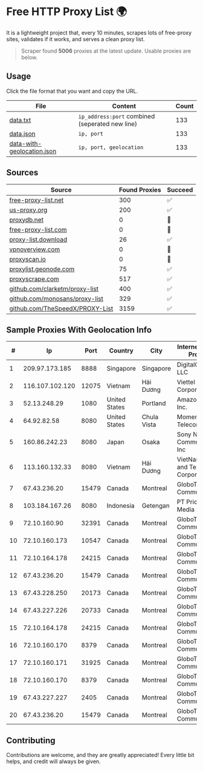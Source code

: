 
# Free HTTP Proxy List 🌍

It is a lightweight project that, every 10 minutes, scrapes lots of free-proxy sites, validates if it works, and serves a clean proxy list.


> Scraper found **5006** proxies at the latest update. Usable proxies are below.

## Usage

Click the file format that you want and copy the URL.


|File|Content|Count|
|----|-------|-----|
|[data.txt](https://raw.githubusercontent.com/themiralay/Proxy-List-World/master/data.txt)|`ip_address:port` combined (seperated new line)|133|
|[data.json](https://raw.githubusercontent.com/themiralay/Proxy-List-World/master/data.json)|`ip, port`|133|
|[data-with-geolocation.json](https://raw.githubusercontent.com/themiralay/Proxy-List-World/master/data-with-geolocation.json)|`ip, port, geolocation`|133|

## Sources

|Source|Found Proxies|Succeed|
|------|-------------|-------|
|[free-proxy-list.net](https://free-proxy-list.net)|300|✅|
|[us-proxy.org](https://www.us-proxy.org)|200|✅|
|[proxydb.net](http://proxydb.net)|0|🚫|
|[free-proxy-list.com](https://free-proxy-list.com/?page=&port=&type%5B%5D=http&type%5B%5D=https&up_time=0&search=Search)|0|🚫|
|[proxy-list.download](https://www.proxy-list.download/HTTP)|26|✅|
|[vpnoverview.com](https://vpnoverview.com/privacy/anonymous-browsing/free-proxy-servers)|0|🚫|
|[proxyscan.io](https://www.proxyscan.io)|0|🚫|
|[proxylist.geonode.com](https://proxylist.geonode.com/api/proxy-list?limit=300&page=1&sort_by=lastChecked&sort_type=desc&protocols=http,https)|75|✅|
|[proxyscrape.com](https://api.proxyscrape.com/v2/?request=displayproxies&protocol=http&timeout=10000&country=all&ssl=all&anonymity=all)|517|✅|
|[github.com/clarketm/proxy-list](https://raw.githubusercontent.com/clarketm/proxy-list/master/proxy-list-raw.txt)|400|✅|
|[github.com/monosans/proxy-list](https://raw.githubusercontent.com/monosans/proxy-list/main/proxies/http.txt)|329|✅|
|[github.com/TheSpeedX/PROXY-List](https://raw.githubusercontent.com/TheSpeedX/PROXY-List/master/http.txt)|3159|✅|


## Sample Proxies With Geolocation Info

|#|Ip|Port|Country|City|Internet Service Provider|
|-|--|----|-------|----|-------------------------|
|1|209.97.173.185|8888|Singapore|Singapore|DigitalOcean, LLC|
|2|116.107.102.120|12075|Vietnam|Hải Dương|Viettel Corporation|
|3|52.13.248.29|1080|United States|Portland|Amazon.com, Inc.|
|4|64.92.82.58|8080|United States|Chula Vista|Momentum Telecom, Inc.|
|5|160.86.242.23|8080|Japan|Osaka|Sony Network Communications Inc|
|6|113.160.132.33|8080|Vietnam|Hải Dương|VietNam Post and Telecom Corporation|
|7|67.43.236.20|15479|Canada|Montreal|GloboTech Communications|
|8|103.184.167.26|8080|Indonesia|Getengan|PT Pricom Media Solusi|
|9|72.10.160.90|32391|Canada|Montreal|GloboTech Communications|
|10|72.10.160.173|10547|Canada|Montreal|GloboTech Communications|
|11|72.10.164.178|24215|Canada|Montreal|GloboTech Communications|
|12|67.43.236.20|15479|Canada|Montreal|GloboTech Communications|
|13|67.43.228.250|20173|Canada|Montreal|GloboTech Communications|
|14|67.43.227.226|20733|Canada|Montreal|GloboTech Communications|
|15|72.10.164.178|24215|Canada|Montreal|GloboTech Communications|
|16|72.10.160.170|8379|Canada|Montreal|GloboTech Communications|
|17|72.10.160.171|31925|Canada|Montreal|GloboTech Communications|
|18|72.10.160.170|8379|Canada|Montreal|GloboTech Communications|
|19|67.43.227.227|2405|Canada|Montreal|GloboTech Communications|
|20|67.43.236.20|15479|Canada|Montreal|GloboTech Communications|



## Contributing

Contributions are welcome, and they are greatly appreciated! Every
little bit helps, and credit will always be given.

